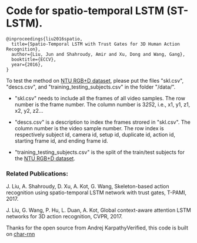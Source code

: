 # Code for spatio-temporal LSTM (ST-LSTM).

```
@inproceedings{liu2016spatio,
  title={Spatio-Temporal LSTM with Trust Gates for 3D Human Action Recognition},  
  author={Liu, Jun and Shahroudy, Amir and Xu, Dong and Wang, Gang},  
  booktitle={ECCV},
  year={2016},
}
```

To test the method on [NTU RGB+D dataset](https://github.com/shahroudy/NTURGB-D), 
please put the files "skl.csv", "descs.csv", and "training_testing_subjects.csv" in the folder "/data/". 

* "skl.csv" needs to include all the frames of all video samples. The row number is the frame number. The column number is 3*25*2, i.e., x1, y1, z1, x2, y2, z2...

* "descs.csv" is a description to index the frames strored in "skl.csv". The column number is the video sample number. The row index is respectively subject id, camera id, setup id, duplicate id, action id, starting frame id, and ending frame id. 

* "training_testing_subjects.csv" is the split of the train/test subjects for the [NTU RGB+D dataset](https://github.com/shahroudy/NTURGB-D).

### Related Publications:

J. Liu, A. Shahroudy, D. Xu, A. Kot, G. Wang, Skeleton-based action recognition using spatio-temporal LSTM network with trust gates, T-PAMI, 2017.

J. Liu, G. Wang, P. Hu, L. Duan, A. Kot, Global context-aware attention LSTM networks for 3D action recognition, CVPR, 2017.

Thanks for the open source from Andrej Karpathy‏Verified,
this code is built on [char-rnn](https://github.com/karpathy/char-rnn)